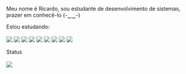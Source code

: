Meu nome é Ricardo, sou estudante de desenvolvimento de sistemas, prazer em conhecê-lo (-‿‿-)

Estou estudando:
<br><br>
<img src="https://img.shields.io/badge/html5%20-%23E34F26.svg?&style=for-the-badge&logo=html5&logoColor=dodgerblue&color=white"/>
<img src="https://img.shields.io/badge/css3%20-%231572B6.svg?&style=for-the-badge&logo=css3&logoColor=dodgerblue&color=white"/>
<img src="https://img.shields.io/badge/php-%23777BB4.svg?&style=for-the-badge&logo=php&logoColor=dodgerblue&color=white"/>
<img src="https://img.shields.io/badge/java-%23ED8B00.svg?&style=for-the-badge&logo=java&logoColor=dodgerblue&color=white"/>
<img src="https://img.shields.io/badge/c++%20-%2300599C.svg?&style=for-the-badge&logo=c%2B%2B&logoColor=dodgerblue&color=white"/>
<img src="https://img.shields.io/badge/python%20-%2314354C.svg?&style=for-the-badge&logo=python&logoColor=dodgerblue&color=white"/>
<img src="https://img.shields.io/badge/kotlin-%230095D5.svg?&style=for-the-badge&logo=kotlin&logoColor=dodgerblue&color=white"/>
<img src="https://img.shields.io/badge/react_native%20-%2320232a.svg?&style=for-the-badge&logo=react&logoColor=dodgerblue&color=white"/>
<img src="https://img.shields.io/badge/laravel%20-%23FF2D20.svg?&style=for-the-badge&logo=laravel&logoColor=dodgerblue&color=white"/>


Status
<br><br>
<img src="https://bad-apple-github-readme.vercel.app/api?show_bg=1&username=RLC02">
